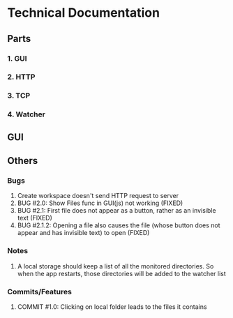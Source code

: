 # Technical Documentation

## Parts

### 1. GUI
### 2. HTTP
### 3. TCP
### 4. Watcher

## GUI


## Others

### Bugs
1. Create workspace doesn't send HTTP request to server
2. BUG #2.0: Show Files func in GUI(js) not working (FIXED)
3. BUG #2.1: First file does not appear as a button, rather as an invisible text (FIXED)
4. BUG #2.1.2: Opening a file also causes the file (whose button does not appear and has invisible text) to open (FIXED)

### Notes
1. A local storage should keep a list of all the monitored directories. So when the app restarts, those directories will be added to the watcher list  


### Commits/Features
1. COMMIT #1.0: Clicking on local folder leads to the files it contains
